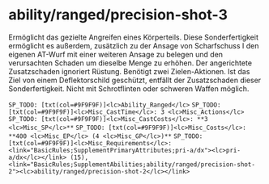 # ability/ranged/precision-shot-3

Ermöglicht das gezielte Angreifen eines Körperteils. Diese Sonderfertigkeit ermöglicht es außerdem, zusätzlich zu der Ansage von Scharfschuss I den eigenen AT-Wurf mit einer weiteren Ansage zu belegen und den verursachten Schaden um dieselbe Menge zu erhöhen. Der angerichtete Zusatzschaden ignoriert Rüstung. Benötigt zwei Zielen-Aktionen. Ist das Ziel von einem Deflektorschild geschützt, entfällt der Zusatzschaden dieser Sonderfertigkeit. Nicht mit Schrotflinten oder schweren Waffen möglich.

`SP_TODO: [txt(col=#9F9F9F)]<lc>Ability_Ranged</lc>`
`SP_TODO: [txt(col=#9F9F9F)]<lc>Misc_CastTime</lc>: 3 <lc>Misc_Actions</lc>`
`SP_TODO: [txt(col=#9F9F9F)]<lc>Misc_CastCosts</lc>: **3 <lc>Misc_SP</lc>**`
`SP_TODO: [txt(col=#9F9F9F)]<lc>Misc_Costs</lc>: **400 <lc>Misc_EP</lc> (4 <lc>Misc_GP</lc>)**`
`SP_TODO: [txt(col=#9F9F9F)]<lc>Misc_Requirements</lc>: <link="BasicRules;SupplementPrimaryAttributes;pri-a/dx"><lc>pri-a/dx</lc></link> (15), <link="BasicRules;SupplementAbilities;ability/ranged/precision-shot-2"><lc>ability/ranged/precision-shot-2</lc></link>`
